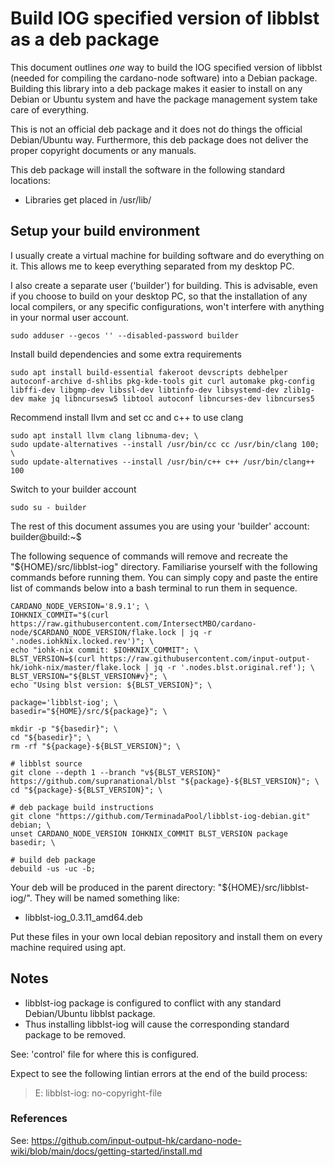 # Build IOG specified version of libblst as a deb package
This document outlines _one_ way to build the IOG specified version of libblst (needed for compiling the cardano-node software) into a Debian package.  Building this library into a deb package makes it easier to install on any Debian or Ubuntu system and have the package management system take care of everything.

This is not an official deb package and it does not do things the official Debian/Ubuntu way.  Furthermore, this deb package does not deliver the proper copyright documents or any manuals.

This deb package will install the software in the following standard locations:

* Libraries get placed in /usr/lib/

## Setup your build environment
I usually create a virtual machine for building software and do everything on it.  This allows me to keep everything separated from my desktop PC.

I also create a separate user ('builder') for building.  This is advisable, even if you choose to build on your desktop PC, so that the installation of any local compilers, or any specific configurations, won't interfere with anything in your normal user account.
```
sudo adduser --gecos '' --disabled-password builder
```

Install build dependencies and some extra requirements
```
sudo apt install build-essential fakeroot devscripts debhelper autoconf-archive d-shlibs pkg-kde-tools git curl automake pkg-config libffi-dev libgmp-dev libssl-dev libtinfo-dev libsystemd-dev zlib1g-dev make jq libncursesw5 libtool autoconf libncurses-dev libncurses5
```

Recommend install llvm and set cc and c++ to use clang
```
sudo apt install llvm clang libnuma-dev; \
sudo update-alternatives --install /usr/bin/cc cc /usr/bin/clang 100; \
sudo update-alternatives --install /usr/bin/c++ c++ /usr/bin/clang++ 100
```

Switch to your builder account
```
sudo su - builder
```

The rest of this document assumes you are using your 'builder' account:  
builder@build:~$

The following sequence of commands will remove and recreate the "${HOME}/src/libblst-iog" directory.  Familiarise yourself with the following commands before running them.  You can simply copy and paste the entire list of commands below into a bash terminal to run them in sequence.
```
CARDANO_NODE_VERSION='8.9.1'; \
IOHKNIX_COMMIT="$(curl https://raw.githubusercontent.com/IntersectMBO/cardano-node/$CARDANO_NODE_VERSION/flake.lock | jq -r '.nodes.iohkNix.locked.rev')"; \
echo "iohk-nix commit: $IOHKNIX_COMMIT"; \
BLST_VERSION=$(curl https://raw.githubusercontent.com/input-output-hk/iohk-nix/master/flake.lock | jq -r '.nodes.blst.original.ref'); \
BLST_VERSION="${BLST_VERSION#v}"; \
echo "Using blst version: ${BLST_VERSION}"; \

package='libblst-iog'; \
basedir="${HOME}/src/${package}"; \

mkdir -p "${basedir}"; \
cd "${basedir}"; \
rm -rf "${package}-${BLST_VERSION}"; \

# libblst source
git clone --depth 1 --branch "v${BLST_VERSION}" https://github.com/supranational/blst "${package}-${BLST_VERSION}"; \
cd "${package}-${BLST_VERSION}"; \

# deb package build instructions
git clone "https://github.com/TerminadaPool/libblst-iog-debian.git" debian; \
unset CARDANO_NODE_VERSION IOHKNIX_COMMIT BLST_VERSION package basedir; \

# build deb package
debuild -us -uc -b;
```

Your deb will be produced in the parent directory: "${HOME}/src/libblst-iog/".  They will be named something like:  
* libblst-iog_0.3.11_amd64.deb

Put these files in your own local debian repository and install them on every machine required using apt.

## Notes
* libblst-iog package is configured to conflict with any standard Debian/Ubuntu libblst package.
* Thus installing libblst-iog will cause the corresponding standard package to be removed.

See: 'control' file for where this is configured.

Expect to see the following lintian errors at the end of the build process:  
> E: libblst-iog: no-copyright-file  


### References
See: https://github.com/input-output-hk/cardano-node-wiki/blob/main/docs/getting-started/install.md

